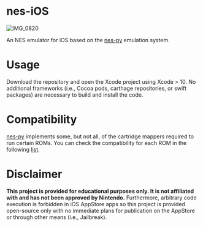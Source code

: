 # nes-iOS

![IMG_0820](https://user-images.githubusercontent.com/2184469/58431766-f666ba80-8074-11e9-9d5e-4e58a4d1f787.png)

An NES emulator for iOS based on the [nes-py](https://github.com/Kautenja/nes-py) emulation system.

# Usage

Download the repository and open the Xcode project using Xcode > 10.
No additional frameworks (i.e., Cocoa pods, carthage repositories, or 
swift packages) are necessary to build and install the code.

# Compatibility

[nes-py](https://github.com/Kautenja/nes-py) implements some, but not 
all, of the cartridge mappers required to run certain ROMs. You can 
check the compatibility for each ROM in the following
[list](https://github.com/Kautenja/nes-py/blob/master/nesmapper.txt).

# Disclaimer

**This project is provided for educational purposes only. It is not
affiliated with and has not been approved by Nintendo.** Furthermore,
arbitrary code execution is forbidden in iOS AppStore apps so this 
project is provided open-source only with no immediate plans for 
publication on the AppStore or through other means (i.e., Jailbreak).
